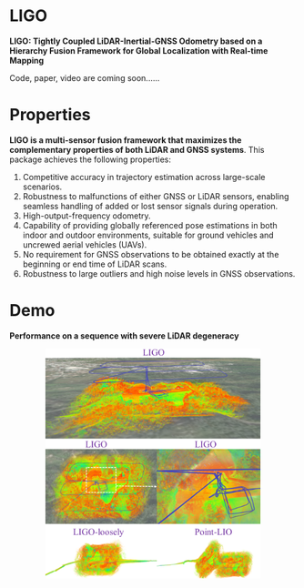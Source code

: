 # LIGO 

**LIGO: Tightly Coupled LiDAR-Inertial-GNSS Odometry based on a Hierarchy Fusion Framework for Global Localization with Real-time Mapping**

Code, paper, video are coming soon......

# Properties

**LIGO is a multi-sensor fusion framework that maximizes the complementary properties of both LiDAR and GNSS systems**. This package achieves the following properties:

1. Competitive accuracy in trajectory estimation across large-scale scenarios.
2. Robustness to malfunctions of either GNSS or LiDAR sensors, enabling seamless handling of added or lost sensor signals during operation.
3. High-output-frequency odometry.
4. Capability of providing globally referenced pose estimations in both indoor and outdoor environments, suitable for ground vehicles and uncrewed aerial vehicles (UAVs).
5. No requirement for GNSS observations to be obtained exactly at the beginning or end time of LiDAR scans.
6. Robustness to large outliers and high noise levels in GNSS observations.

# Demo
**Performance on a sequence with severe LiDAR degeneracy**

<div align="center">
    <div align="center">
        <img src="https://github.com/Joanna-HE/LIGO/blob/main/image/Sample.png" width = 75% >
    </div>
</div>
